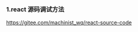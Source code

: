### 1.react 源码调试方法

https://gitee.com/machinist_wq/react-source-code







[1]: https://7km.top/main/scheduler/	" 调度原理"

